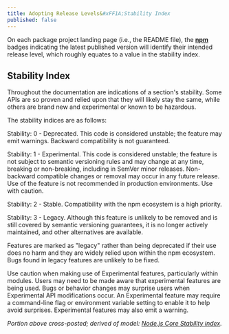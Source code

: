 ```yaml
---
title: Adopting Release Levels&#xFF1A;Stability Index
published: false
---
```


On each package project landing page (i.e., the README file), the [**npm**][]
badges indicating the latest published version will identify their intended
release level, which roughly equates to a value in the stability index.

<!-- At the "Preview" release level, one can expect badges to be orange-colored.
Orange for &ldquo;orange ya glad you're here&rdquo;&mdash;previewing a future
_potentially_ LTS-supported package release. -->

## Stability Index

Throughout the documentation are indications of a section's stability. Some APIs
are so proven and relied upon that they will likely stay the same, while others
are brand new and experimental or known to be hazardous.

The stability indices are as follows:

Stability: 0 - Deprecated. This code is considered unstable; the feature may
emit warnings. Backward compatibility is not guaranteed.

Stability: 1 - Experimental. This code is considered unstable; the feature is
not subject to semantic versioning rules and may change at any time, breaking or
non-breaking, including in SemVer minor releases. Non-backward compatible
changes or removal may occur in any future release. Use of the feature is not
recommended in production environments. Use with caution.

Stability: 2 - Stable. Compatibility with the npm ecosystem is a high priority.

Stability: 3 - Legacy. Although this feature is unlikely to be removed and is
still covered by semantic versioning guarantees, it is no longer actively
maintained, and other alternatives are available.

Features are marked as "legacy" rather than being deprecated if their use does
no harm and they are widely relied upon within the npm ecosystem. Bugs found in
legacy features are unlikely to be fixed.

Use caution when making use of Experimental features, particularly within
modules. Users may need to be made aware that experimental features are being
used. Bugs or behavior changes may surprise users when Experimental API
modifications occur. An Experimental feature may require a command-line flag or
environment variable setting to enable it to help avoid surprises. Experimental
features may also emit a warning.

_Portion above cross-posted; derived of model: [Node.js Core Stability
index][]._

<br /><br />

<!-- LINK LABEL DEFINITIONS - START -->

[**npm**]: https://docs.npmjs.com/cli/using-npm/registry
[Node.js Core Stability index]:
  https://nodejs.org/api/documentation.html#stability-index

<!-- LINK LABEL DEFINITIONS - END -->
